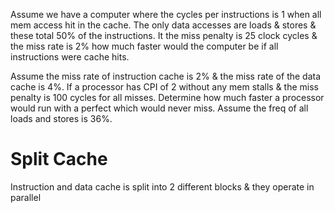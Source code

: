 Assume we have a computer where the cycles per instructions is 1 when all mem access hit in the cache. The only data accesses are loads & stores & these total 50% of the instructions. It the miss penalty is 25 clock cycles & the miss rate is 2% how much faster would the computer be if all instructions were cache hits.


Assume the miss rate of instruction cache is 2% & the miss rate of the data cache is 4%. If a processor has CPI of 2 without any mem stalls & the miss penalty is 100 cycles for all misses. Determine how much faster a processor would run with a perfect which would never miss. Assume the freq of all loads and stores is 36%.



# Split Cache
Instruction and data cache is split into 2 different blocks & they operate in parallel
